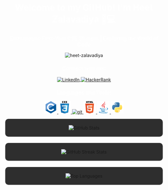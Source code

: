 <h1 align="center" style="color: white;">Welcome to my GitHub! I'm Heet Zalavadiya 👋💻</h1>
<h3 align="center" style="color: white;">Enthusiastic First-Year CSE Student | Exploring the World of Code</h3>

<p align="center">
  <img src="https://komarev.com/ghpvc/?username=heet-zalavadiya&label=Profile%20views&color=0e75b6&style=flat" alt="heet-zalavadiya" />
</p>

<h3 align="center" style="color: white;">Connect with me:</h3>
<p align="center">
  <a href="https://www.linkedin.com/in/heet-zalavadiya-756865336/" target="blank">
    <img align="center" src="https://raw.githubusercontent.com/rahuldkjain/github-profile-readme-generator/master/src/images/icons/Social/linked-in-alt.svg" alt="LinkedIn" height="30" width="40" />
  </a>
  <a href="https://www.hackerrank.com/profile/heetzalavadia" target="blank">
    <img align="center" src="https://raw.githubusercontent.com/rahuldkjain/github-profile-readme-generator/master/src/images/icons/Social/hackerrank.svg" alt="HackerRank" height="30" width="40" />
  </a>
</p>

<h3 align="center" style="color: white;">Languages and Tools:</h3>
<p align="center">
  <a href="https://www.cprogramming.com/" target="_blank" rel="noreferrer">
    <img src="https://raw.githubusercontent.com/devicons/devicon/master/icons/c/c-original.svg" alt="c" width="40" height="40"/>
  </a>
  <a href="https://www.w3schools.com/css/" target="_blank" rel="noreferrer">
    <img src="https://raw.githubusercontent.com/devicons/devicon/master/icons/css3/css3-original-wordmark.svg" alt="css3" width="40" height="40"/>
  </a>
  <a href="https://git-scm.com/" target="_blank" rel="noreferrer">
    <img src="https://www.vectorlogo.zone/logos/git-scm/git-scm-icon.svg" alt="git" width="40" height="40"/>
  </a>
  <a href="https://www.w3.org/html/" target="_blank" rel="noreferrer">
    <img src="https://raw.githubusercontent.com/devicons/devicon/master/icons/html5/html5-original-wordmark.svg" alt="html5" width="40" height="40"/>
  </a>
  <a href="https://www.java.com" target="_blank" rel="noreferrer">
    <img src="https://raw.githubusercontent.com/devicons/devicon/master/icons/java/java-original.svg" alt="java" width="40" height="40"/>
  </a>
  <a href="https://www.python.org" target="_blank" rel="noreferrer">
    <img src="https://raw.githubusercontent.com/devicons/devicon/master/icons/python/python-original.svg" alt="python" width="40" height="40"/>
  </a>
</p>

<!-- Dark theme stats section -->
<div align="center" style="background-color: #2e2e2e; padding: 20px; border-radius: 10px;">
  <img src="https://github-readme-stats.vercel.app/api?username=heet-zalavadiya&show_icons=true&locale=en&theme=dark" alt="GitHub Stats" />
</div>

<div align="center" style="background-color: #2e2e2e; padding: 20px; border-radius: 10px; margin-top: 20px;">
  <img src="https://github-readme-streak-stats.herokuapp.com/?user=heet-zalavadiya&theme=dark" alt="GitHub Streak Stats" />
</div>

<!-- Dark theme top languages section -->
<div align="center" style="background-color: #2e2e2e; padding: 20px; border-radius: 10px; margin-top: 20px;">
  <img src="https://github-readme-stats.vercel.app/api/top-langs?username=heet-zalavadiya&show_icons=true&locale=en&layout=compact&theme=dark" alt="Top Languages" />
</div>
